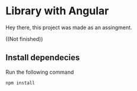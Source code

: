 # Library with Angular
Hey there, this project was made as an assingment. 

((Not finished))

## Install dependecies
Run the following command
```
npm install
```
